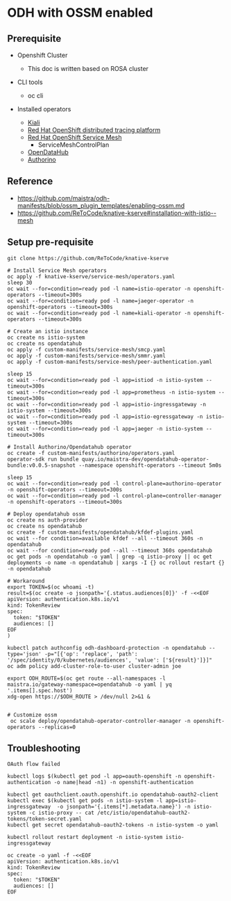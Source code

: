 # ODH with OSSM enabled

## Prerequisite
- Openshift Cluster 
  - This doc is written based on ROSA cluster
- CLI tools
  - oc cli

- Installed operators
  - [Kiali](https://docs.openshift.com/container-platform/4.13/service_mesh/v2x/installing-ossm.html)
  - [Red Hat OpenShift distributed tracing platform](https://docs.openshift.com/container-platform/4.13/service_mesh/v2x/installing-ossm.html)
  - [Red Hat OpenShift Service Mesh](https://docs.openshift.com/container-platform/4.13/service_mesh/v2x/installing-ossm.html)
    - ServiceMeshControlPlan
  - [OpenDataHub](https://opendatahub.io/docs/quick-installation/)
  - [Authorino](https://github.com/Kuadrant/authorino-operator)

## Reference
- https://github.com/maistra/odh-manifests/blob/ossm_plugin_templates/enabling-ossm.md
- https://github.com/ReToCode/knative-kserve#installation-with-istio--mesh
 
## Setup pre-requisite
~~~
git clone https://github.com/ReToCode/knative-kserve

# Install Service Mesh operators
oc apply -f knative-kserve/service-mesh/operators.yaml
sleep 30
oc wait --for=condition=ready pod -l name=istio-operator -n openshift-operators --timeout=300s
oc wait --for=condition=ready pod -l name=jaeger-operator -n openshift-operators --timeout=300s
oc wait --for=condition=ready pod -l name=kiali-operator -n openshift-operators --timeout=300s

# Create an istio instance
oc create ns istio-system
oc create ns opendatahub
oc apply -f custom-manifests/service-mesh/smcp.yaml
oc apply -f custom-manifests/service-mesh/smmr.yaml
oc apply -f custom-manifests/service-mesh/peer-authentication.yaml

sleep 15
oc wait --for=condition=ready pod -l app=istiod -n istio-system --timeout=300s
oc wait --for=condition=ready pod -l app=prometheus -n istio-system --timeout=300s
oc wait --for=condition=ready pod -l app=istio-ingressgateway -n istio-system --timeout=300s
oc wait --for=condition=ready pod -l app=istio-egressgateway -n istio-system --timeout=300s
oc wait --for=condition=ready pod -l app=jaeger -n istio-system --timeout=300s

# Install Authorino/Opendatahub operator
oc create -f custom-manifests/authorino/operators.yaml  
operator-sdk run bundle quay.io/maistra-dev/opendatahub-operator-bundle:v0.0.5-snapshot --namespace openshift-operators --timeout 5m0s

sleep 15
oc wait --for=condition=ready pod -l control-plane=authorino-operator -n openshift-operators --timeout=300s
oc wait --for=condition=ready pod -l control-plane=controller-manager -n openshift-operators --timeout=300s
 
# Deploy opendatahub ossm
oc create ns auth-provider
oc create ns opendatahub
oc create -f custom-manifests/opendatahub/kfdef-plugins.yaml
oc wait --for condition=available kfdef --all --timeout 360s -n opendatahub
oc wait --for condition=ready pod --all --timeout 360s opendatahub
oc get pods -n opendatahub -o yaml | grep -q istio-proxy || oc get deployments -o name -n opendatahub | xargs -I {} oc rollout restart {} -n opendatahub

# Workaround
export TOKEN=$(oc whoami -t)
result=$(oc create -o jsonpath='{.status.audiences[0]}' -f -<<EOF
apiVersion: authentication.k8s.io/v1
kind: TokenReview
spec:
  token: "$TOKEN"
  audiences: []
EOF
)

kubectl patch authconfig odh-dashboard-protection -n opendatahub --type='json' -p="[{'op': 'replace', 'path': '/spec/identity/0/kubernetes/audiences', 'value': ['${result}']}]"
oc adm policy add-cluster-role-to-user cluster-admin joe

export ODH_ROUTE=$(oc get route --all-namespaces -l maistra.io/gateway-namespace=opendatahub -o yaml | yq '.items[].spec.host')
xdg-open https://$ODH_ROUTE > /dev/null 2>&1 &    


# Customize ossm
 oc scale deploy/opendatahub-operator-controller-manager -n openshift-operators --replicas=0

~~~

## Troubleshooting
`OAuth flow failed`
~~~
kubectl logs $(kubectl get pod -l app=oauth-openshift -n openshift-authentication -o name|head -n1) -n openshift-authentication  

kubectl get oauthclient.oauth.openshift.io opendatahub-oauth2-client
kubectl exec $(kubectl get pods -n istio-system -l app=istio-ingressgateway  -o jsonpath='{.items[*].metadata.name}') -n istio-system -c istio-proxy -- cat /etc/istio/opendatahub-oauth2-tokens/token-secret.yaml
kubectl get secret opendatahub-oauth2-tokens -n istio-system -o yaml

kubectl rollout restart deployment -n istio-system istio-ingressgateway 

oc create -o yaml -f -<<EOF
apiVersion: authentication.k8s.io/v1
kind: TokenReview
spec:
  token: "$TOKEN"
  audiences: []
EOF
~~~
